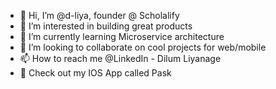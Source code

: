 - 👋 Hi, I’m @d-liya, founder @ Scholalify
- 👀 I’m interested in building great products
- 🌱 I’m currently learning Microservice architecture 
- 💞️ I’m looking to collaborate on cool projects for web/mobile
- 📫 How to reach me @LinkedIn - Dilum Liyanage 
- 📱 Check out my IOS App called Pask

<!---
d-liya/d-liya is a ✨ special ✨ repository because its `README.md` (this file) appears on your GitHub profile.
You can click the Preview link to take a look at your changes.
--->
